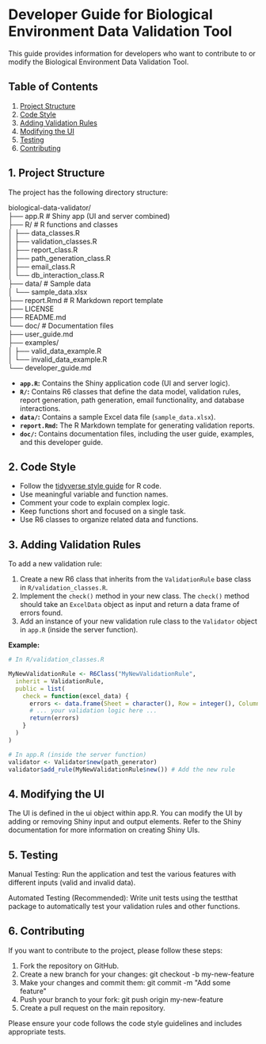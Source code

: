 # Developer Guide for Biological Environment Data Validation Tool

This guide provides information for developers who want to contribute to or modify the Biological Environment Data Validation Tool.

## Table of Contents

1. [Project Structure](#project-structure)
2. [Code Style](#code-style)
3. [Adding Validation Rules](#adding-validation-rules)
4. [Modifying the UI](#modifying-the-ui)
5. [Testing](#testing)
6. [Contributing](#contributing)

## 1. Project Structure <a name="project-structure"></a>

The project has the following directory structure:

biological-data-validator/  
├── app.R # Shiny app (UI and server combined)  
├── R/ # R functions and classes  
│ ├── data_classes.R  
│ ├── validation_classes.R  
│ ├── report_class.R  
│ ├── path_generation_class.R  
│ ├── email_class.R  
│ └── db_interaction_class.R  
├── data/ # Sample data  
│ └── sample_data.xlsx  
├── report.Rmd # R Markdown report template  
├── LICENSE  
├── README.md  
└── doc/ # Documentation files  
├── user_guide.md  
├── examples/  
│ ├── valid_data_example.R  
│ └── invalid_data_example.R  
└── developer_guide.md


*   **`app.R`:**  Contains the Shiny application code (UI and server logic).
*   **`R/`:**  Contains R6 classes that define the data model, validation rules, report generation, path generation, email functionality, and database interactions.
*   **`data/`:**  Contains a sample Excel data file (`sample_data.xlsx`).
*   **`report.Rmd`:**  The R Markdown template for generating validation reports.
*   **`doc/`:** Contains documentation files, including the user guide, examples, and this developer guide.

## 2. Code Style <a name="code-style"></a>

*   Follow the [tidyverse style guide](https://style.tidyverse.org/) for R code.
*   Use meaningful variable and function names.
*   Comment your code to explain complex logic.
*   Keep functions short and focused on a single task.
*   Use R6 classes to organize related data and functions.

## 3. Adding Validation Rules <a name="adding-validation-rules"></a>

To add a new validation rule:

1. Create a new R6 class that inherits from the  `ValidationRule`  base class in  `R/validation_classes.R`.
2. Implement the  `check()`  method in your new class. The  `check()`  method should take an  `ExcelData`  object as input and return a data frame of errors found.
3. Add an instance of your new validation rule class to the  `Validator`  object in  `app.R`  (inside the server function).

**Example:**

```R
# In R/validation_classes.R

MyNewValidationRule <- R6Class("MyNewValidationRule",
  inherit = ValidationRule,
  public = list(
    check = function(excel_data) {
      errors <- data.frame(Sheet = character(), Row = integer(), Column = character(), Message = character(), stringsAsFactors = FALSE)
      # ... your validation logic here ...
      return(errors)
    }
  )
)

# In app.R (inside the server function)
validator <- Validator$new(path_generator)
validator$add_rule(MyNewValidationRule$new()) # Add the new rule
```
## 4. Modifying the UI <a name="modifying-the-ui"></a>
The UI is defined in the ui object within app.R. You can modify the UI by adding or removing Shiny input and output elements. Refer to the Shiny documentation for more information on creating Shiny UIs.

## 5. Testing <a name="testing"></a>
Manual Testing: Run the application and test the various features with different inputs (valid and invalid data).

Automated Testing (Recommended): Write unit tests using the testthat package to automatically test your validation rules and other functions.

## 6. Contributing <a name="contributing"></a>
If you want to contribute to the project, please follow these steps:

1. Fork the repository on GitHub.
2. Create a new branch for your changes: git checkout -b my-new-feature
3. Make your changes and commit them: git commit -m "Add some feature"
4. Push your branch to your fork: git push origin my-new-feature
5. Create a pull request on the main repository.

Please ensure your code follows the code style guidelines and includes appropriate tests.
